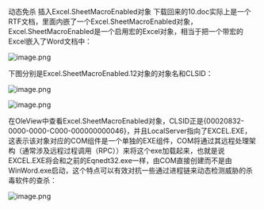 动态免杀
插入Excel.SheetMacroEnabled对象
下载回来的10.doc实际上是一个RTF文档，里面内嵌了一个Excel.SheetMacroEnabled对象，Excel.SheetMacroEnabled是一个启用宏的Excel对象，相当于把一个带宏的Excel嵌入了Word文档中：

![image.png](https://fynotefile.oss-cn-zhangjiakou.aliyuncs.com/fynote/fyfile/2446/1655706123038/1c1e817bec314a42844bf05b8f15f90e.png)

下图分别是Excel.SheetMacroEnabled.12对象的对象名和CLSID：

![image.png](https://fynotefile.oss-cn-zhangjiakou.aliyuncs.com/fynote/fyfile/2446/1655706123038/d0739b13eb1544199ac883b8ceaef6f3.png)

![image.png](https://fynotefile.oss-cn-zhangjiakou.aliyuncs.com/fynote/fyfile/2446/1655706123038/7b01c6b8d8b44690b272149355d7b85b.png)

在OleView中查看Excel.SheetMacroEnabled对象，CLSID正是{00020832-0000-0000-C000-000000000046}，并且LocalServer指向了EXCEL.EXE，这表示该对象对应的COM组件是一个单独的EXE组件，COM将通过其远程处理架构（通常涉及远程过程调用（RPC））来将这个exe加载起来，也就是说EXCEL.EXE将会和之前的Eqnedt32.exe一样，由COM直接创建而不是由WinWord.exe启动，这个特点可以有效对抗一些通过进程链来动态检测威胁的杀毒软件的查杀：

![image.png](https://fynotefile.oss-cn-zhangjiakou.aliyuncs.com/fynote/fyfile/2446/1655706123038/2b541fd43a5f49ef8d0baf52717d880f.png)
